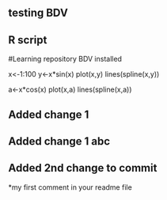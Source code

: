 ## testing BDV
## R script

#Learning repository BDV installed

x<-1:100
y<-x*sin(x)
plot(x,y)
lines(spline(x,y)) 

a<-x*cos(x)
plot(x,a)
lines(spline(x,a)) 


## Added change 1
## Added change 1 abc


## Added 2nd change to commit
*my first comment in your readme file